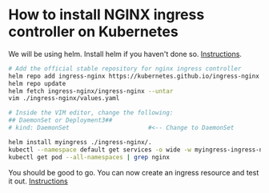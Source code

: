 # How to install NGINX ingress controller on Kubernetes
We will be using helm. Install helm if you haven't done so. [Instructions](https://helm.sh/docs/intro/install/).
```bash
# Add the official stable repository for nginx ingress controller
helm repo add ingress-nginx https://kubernetes.github.io/ingress-nginx
helm repo update
helm fetch ingress-nginx/ingress-nginx --untar
vim ./ingress-nginx/values.yaml

# Inside the VIM editor, change the following:
## DaemonSet or Deployment3##
# kind: DaemonSet                      #<-- Change to DaemonSet

helm install myingress ./ingress-nginx/.
kubectl --namespace default get services -o wide -w myingress-ingress-nginx-controller
kubectl get pod --all-namespaces | grep nginx
```

You should be good to go. You can now create an ingress resource and test it out. [Instructions](https://kubernetes.io/docs/concepts/services-networking/ingress/)
